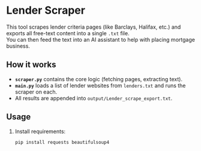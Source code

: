 # Lender Scraper

This tool scrapes lender criteria pages (like Barclays, Halifax, etc.) and exports all free-text content into a single `.txt` file.  
You can then feed the text into an AI assistant to help with placing mortgage business.

## How it works
- **`scraper.py`** contains the core logic (fetching pages, extracting text).
- **`main.py`** loads a list of lender websites from `lenders.txt` and runs the scraper on each.
- All results are appended into `output/Lender_scrape_export.txt`.

## Usage
1. Install requirements:
   ```bash
   pip install requests beautifulsoup4
